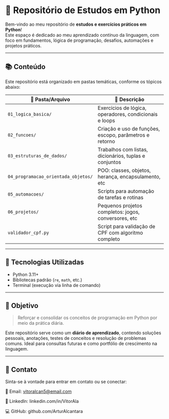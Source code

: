 # 📘 Repositório de Estudos em Python

Bem-vindo ao meu repositório de **estudos e exercícios práticos em Python**!  
Este espaço é dedicado ao meu aprendizado contínuo da linguagem, com foco em fundamentos, lógica de programação, desafios, automações e projetos práticos.

---

## 📚 Conteúdo

Este repositório está organizado em pastas temáticas, conforme os tópicos abaixo:

| 📁 Pasta/Arquivo                  | 📌 Descrição                                                |
|----------------------------------|-------------------------------------------------------------|
| `01_logica_basica/`               | Exercícios de lógica, operadores, condicionais e loops     |
| `02_funcoes/`                     | Criação e uso de funções, escopo, parâmetros e retorno     |
| `03_estruturas_de_dados/`         | Trabalhos com listas, dicionários, tuplas e conjuntos      |
| `04_programacao_orientada_objetos/` | POO: classes, objetos, herança, encapsulamento, etc     |
| `05_automacoes/`                 | Scripts para automação de tarefas e rotinas                |
| `06_projetos/`                   | Pequenos projetos completos: jogos, conversores, etc       |
| `validador_cpf.py`               | Script para validação de CPF com algoritmo completo        |
---

## 🚀 Tecnologias Utilizadas

- Python 3.11+
- Bibliotecas padrão (`re`, `math`, etc.)
- Terminal (execução via linha de comando)

---

## 🎯 Objetivo

> Reforçar e consolidar os conceitos de programação em Python por meio da prática diária.

Este repositório serve como um **diário de aprendizado**, contendo soluções pessoais, anotações, testes de conceitos e resolução de problemas comuns. Ideal para consultas futuras e como portfólio de crescimento na linguagem.

---

## 🤝 Contato
Sinta-se à vontade para entrar em contato ou se conectar:

📧 Email: vitoralcan5@email.com

💼 LinkedIn: linkedin.com/in/VitorAla

💻 GitHub: github.com/ArturAlcantara
